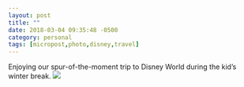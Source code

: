 ```yaml
---
layout: post
title: ""
date: 2018-03-04 09:35:48 -0500
category: personal
tags: [micropost,photo,disney,travel]
---
```


Enjoying our spur-of-the-moment trip to Disney World during the kid’s winter break. ![](https://thecave-com.s3.amazonaws.com/Photo-2018-03-04-09-31-STDinpd9A204VTCOvSFi.jpg)

